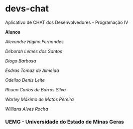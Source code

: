 # devs-chat
Aplicativo de CHAT dos Desenvolvedores - Programação IV

**Alunos**

*Alexandre Higino Fernandes*  

*Déborah Lemes dos Santos*  

*Diogo Barbosa*  

*Esdras Tomaz de Almeida*  

*Odeilso Denis Leite*  

*Rhuan Carlos de Barros Silva*  

*Warley Máximo de Matos Pereira*  

*Willians Alves Rocha*  


### UEMG - Universidade do Estado de Minas Geras